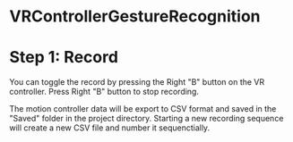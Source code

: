 # VRControllerGestureRecognition

<h1>Step 1: Record</h1>

You can toggle the record by pressing the Right "B" button on the VR controller. 
Press Right "B" button to stop recording. 

The motion controller data will be export to CSV format and saved in the "Saved" folder in the project directory. Starting a new recording sequence will create a new CSV file and number it sequenctially.
